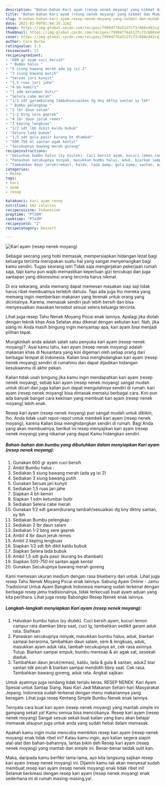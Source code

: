 ```yaml
---
description: "Bahan-bahan Kari ayam (resep nenek moyang) yang nikmat dan Mudah Dibuat"
title: "Bahan-bahan Kari ayam (resep nenek moyang) yang nikmat dan Mudah Dibuat"
slug: 0-bahan-bahan-kari-ayam-resep-nenek-moyang-yang-nikmat-dan-mudah-dibuat
date: 2021-01-09T01:04:35.326Z
image: https://img-global.cpcdn.com/recipes/79994f76a512fc73/680x482cq70/kari-ayam-resep-nenek-moyang-foto-resep-utama.jpg
thumbnail: https://img-global.cpcdn.com/recipes/79994f76a512fc73/680x482cq70/kari-ayam-resep-nenek-moyang-foto-resep-utama.jpg
cover: https://img-global.cpcdn.com/recipes/79994f76a512fc73/680x482cq70/kari-ayam-resep-nenek-moyang-foto-resep-utama.jpg
author: Cora Burke
ratingvalue: 3.5
reviewcount: 13
recipeingredient:
- "600 gr ayam cuci bersih"
- " Bumbu halus "
- "5 siung bawang merah ada yg isi 2"
- "3 siung bawang putih"
- "Seruas jari kunyit"
- "1,5 ruas jari jahe"
- "4 bh kemiri"
- "1 sdm ketumbar butir"
- "Selera cabe merah"
- "1/2 sdt garamkurang tambahsesuaikan dg bny dktny santan sy lbh"
- " Bumbu pelengkap "
- "2 lbr daun salam"
- "1-2 btng sere geprek"
- "4 lbr daun jeruk remes"
- "2 keping lengkuas"
- "1/2 sdt lbh dikit kaldu bubuk"
- "Selera lada bubuk"
- "1,5 sdt gula pasir kurang bs dtambah"
- "500-750 ml santan agak kental"
- "Secukupnya bawang merah goreng"
recipeinstructions:
- "Haluskan bumbu halus (sy diulek). Cuci bersih ayam, kucuri lemon campur rata diamkan bbrp saat, cuci lg, tambahkan sedikit garam aduk rata. Sisihkan"
- "Panaskan secukupnya minyak, masukkan bumbu halus, aduk, biarkan sampai beraroma, tambahkan daun salam, sere &amp; lengkuas, aduk, masukkan ayam aduk rata, tambah secukupnya air, cek rasa asinnya. Tutup. Biarkan sampai empuk, bumbu meresap &amp; air agak sat, sesekali diaduk."
- "Tambahkan daun jeruk(remas), kaldu, lada &amp; gula &amp; santan, aduk2 biar santan tdk pecah &amp; biarkan sampai mendidih bbrp saat. Cek rasa. Tambahkan bawang goreng, aduk rata. Angkat sajikan."
categories:
- Resep
tags:
- kari
- ayam
- resep

katakunci: kari ayam resep 
nutrition: 162 calories
recipecuisine: Indonesian
preptime: "PT26M"
cooktime: "PT43M"
recipeyield: "2"
recipecategory: Dessert

---
```



![Kari ayam (resep nenek moyang)](https://img-global.cpcdn.com/recipes/79994f76a512fc73/680x482cq70/kari-ayam-resep-nenek-moyang-foto-resep-utama.jpg)

Sebagai seorang yang hobi memasak, mempersiapkan hidangan lezat bagi keluarga tercinta merupakan suatu hal yang sangat menyenangkan bagi kamu sendiri. Tugas seorang istri Tidak saja mengerjakan pekerjaan rumah saja, tapi kamu pun wajib memastikan keperluan gizi tercukupi dan juga santapan yang dikonsumsi orang tercinta harus nikmat.

Di era  sekarang, anda memang dapat memesan masakan siap saji tidak harus ribet membuatnya terlebih dahulu. Tapi ada juga lho mereka yang memang ingin memberikan makanan yang terenak untuk orang yang dicintainya. Karena, memasak sendiri jauh lebih bersih dan bisa menyesuaikan masakan tersebut sesuai selera keluarga tercinta. 

Lihat juga resep Tahu Nenek Moyang Pocai enak lainnya. Apalagi jika diolah dengan teknik khas Asia Selatan atau dikenal dengan sebutan kari. Nah, jika siang ini Anda masih bingung ingin menyantap apa, kari ayam bisa menjadi pilihan tepat.

Mungkinkah anda adalah salah satu penyuka kari ayam (resep nenek moyang)?. Asal kamu tahu, kari ayam (resep nenek moyang) adalah makanan khas di Nusantara yang kini digemari oleh setiap orang dari berbagai tempat di Indonesia. Kalian bisa menghidangkan kari ayam (resep nenek moyang) sendiri di rumahmu dan dapat dijadikan hidangan kesukaanmu di akhir pekan.

Kalian tidak usah bingung jika kamu ingin mendapatkan kari ayam (resep nenek moyang), sebab kari ayam (resep nenek moyang) sangat mudah untuk dicari dan juga kalian pun dapat mengolahnya sendiri di rumah. kari ayam (resep nenek moyang) bisa dimasak memalui berbagai cara. Kini pun ada banyak banget cara kekinian yang membuat kari ayam (resep nenek moyang) lebih enak.

Resep kari ayam (resep nenek moyang) pun sangat mudah untuk dibikin, lho. Anda tidak usah repot-repot untuk membeli kari ayam (resep nenek moyang), karena Kalian bisa menghidangkan sendiri di rumah. Bagi Anda yang akan membuatnya, berikut ini resep menyajikan kari ayam (resep nenek moyang) yang nikamat yang dapat Kamu hidangkan sendiri.

<!--inarticleads1-->

##### Bahan-bahan dan bumbu yang dibutuhkan dalam menyiapkan Kari ayam (resep nenek moyang):

1. Gunakan 600 gr ayam cuci bersih
1. Ambil  Bumbu halus :
1. Sediakan 5 siung bawang merah (ada yg isi 2)
1. Sediakan 3 siung bawang putih
1. Gunakan Seruas jari kunyit
1. Sediakan 1,5 ruas jari jahe
1. Siapkan 4 bh kemiri
1. Siapkan 1 sdm ketumbar butir
1. Sediakan Selera cabe merah
1. Gunakan 1/2 sdt garam(kurang tambah/sesuaikan dg bny dktny santan, sy lbh
1. Sediakan  Bumbu pelengkap :
1. Sediakan 2 lbr daun salam
1. Sediakan 1-2 btng sere geprek
1. Ambil 4 lbr daun jeruk remes
1. Ambil 2 keping lengkuas
1. Siapkan 1/2 sdt lbh dikit kaldu bubuk
1. Siapkan Selera lada bubuk
1. Ambil 1,5 sdt gula pasir (kurang bs dtambah)
1. Siapkan 500-750 ml santan agak kental
1. Gunakan Secukupnya bawang merah goreng


Kami memesan ukuran medium dengan rasa blueberry dan untuk. Lihat juga resep Tahu Nenek Moyang Pocai enak lainnya. Sabung Ayam Online - Jamu Tradisional Untuk Ayam Bangkok Indonesia memang sudah terkenal dengan berbagai resep jamu tradisionalnya, tidak terkecuali buat ayam aduan yang kita perlihara. Lihat juga resep Babongko Resep Nenek enak lainnya. 

<!--inarticleads2-->

##### Langkah-langkah menyiapkan Kari ayam (resep nenek moyang):

1. Haluskan bumbu halus (sy diulek). Cuci bersih ayam, kucuri lemon campur rata diamkan bbrp saat, cuci lg, tambahkan sedikit garam aduk rata. Sisihkan
1. Panaskan secukupnya minyak, masukkan bumbu halus, aduk, biarkan sampai beraroma, tambahkan daun salam, sere &amp; lengkuas, aduk, masukkan ayam aduk rata, tambah secukupnya air, cek rasa asinnya. Tutup. Biarkan sampai empuk, bumbu meresap &amp; air agak sat, sesekali diaduk.
1. Tambahkan daun jeruk(remas), kaldu, lada &amp; gula &amp; santan, aduk2 biar santan tdk pecah &amp; biarkan sampai mendidih bbrp saat. Cek rasa. Tambahkan bawang goreng, aduk rata. Angkat sajikan.


Untuk ayamnya juga rendang tidak terlalu keras. RESEP NENEK: Kari Ayam Spesial untuk Santap Siang. Nasi Kari Jadi Makanan Sehari-hari Masyarakat Jepang. Indonesia sudah terkenal dengan menu makanannya yang beragam. Lihat juga resep Kentang Simple Bumbu Nenek enak lainnya. 

Ternyata cara buat kari ayam (resep nenek moyang) yang mantab simple ini gampang sekali ya! Kamu semua bisa mencobanya. Resep kari ayam (resep nenek moyang) Sangat sesuai sekali buat kalian yang baru akan belajar memasak ataupun juga untuk anda yang sudah hebat dalam memasak.

Apakah kamu ingin mulai mencoba membikin resep kari ayam (resep nenek moyang) enak tidak ribet ini? Kalau kamu ingin, ayo kalian segera siapin alat-alat dan bahan-bahannya, lantas bikin deh Resep kari ayam (resep nenek moyang) yang mantab dan simple ini. Benar-benar taidak sulit kan. 

Maka, daripada kamu berfikir lama-lama, ayo kita langsung sajikan resep kari ayam (resep nenek moyang) ini. Dijamin kamu tak akan menyesal sudah membuat resep kari ayam (resep nenek moyang) enak tidak ribet ini! Selamat berkreasi dengan resep kari ayam (resep nenek moyang) enak sederhana ini di rumah masing-masing,ya!.

